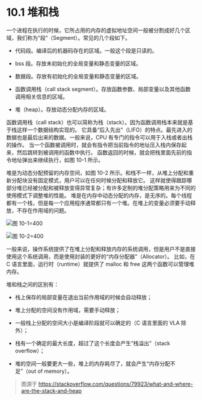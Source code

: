 # 10.1 堆和栈

一个进程在执行的时候，它所占用的内存的虚拟地址空间一般被分割成好几个区域，我们称为“段”（Segment）。常见的几个段如下。

- 代码段。编译后的机器码存在的区域。一般这个段是只读的。

- bss 段。存放未初始化的全局变量和静态变量的区域。

- 数据段。存放有初始化的全局变量和静态变量的区域。

- 函数调用栈（call stack segment）。存放函数参数、局部变量以及其他函数调用相关信息的区域。

- 堆（heap）。存放动态分配内存的区域。

函数调用栈（call stack）也可以简称为栈（stack）。因为函数调用栈本来就是基于栈这样一个数据结构实现的。
它具备“后入先出”（LIFO）的特点。最先进入的数据也是最后出来的数据。一般来说，CPU 有专门的指令可以用于入栈或者出栈的操作。
当一个函数被调用时，就会有指令把当前指令的地址压入栈内保存起来，然后跳转到被调用的函数中执行。
函数返回的时候，就会把栈里面先前的指令地址弹出来继续执行，如图 10-1 所示。

堆是为动态分配预留的内存空间，如图 10-2 所示。和栈不一样，从堆上分配和重新分配块没有固定模式，用户可以在任何时候分配和释放它。
这样就使得跟踪哪部分堆已经被分配和被释放变得异常复杂；有许多定制的堆分配策略用来为不同的使用模式下调整堆的性能。
堆是在内存中动态分配的内存，是无序的。每个线程都有一个栈，但是每一个应用程序通常都只有一个堆。在堆上的变量必须要手动释放，不存在作用域的问题。

![](../images/Image00008.jpg '图 10-1=400')

![](../images/Image00009.jpg '图 10-2=400')

一般来说，操作系统提供了在堆上分配和释放内存的系统调用，但是用户不是直接使用这个系统调用，而是使用封装的更好的“内存分配器”（Allocator）。
比如，在 C 语言里面，运行时（runtime）就提供了 malloc 和 free 这两个函数可以管理堆内存。

堆和栈之间的区别有：

- 栈上保存的局部变量在退出当前作用域的时候会自动释放；

- 堆上分配的空间没有作用域，需要手动释放；

- 一般栈上分配的空间大小是编译阶段就可以确定的（C 语言里面的 VLA 除外）；

- 栈有一个确定的最大长度，超过了这个长度会产生“栈溢出”（stack overflow）；

- 堆的空间一般要更大一些，堆上的内存耗尽了，就会产生“内存分配不足”（out of memory）。

> 图源于 https://stackoverflow.com/questions/79923/what-and-where-are-the-stack-and-heap
